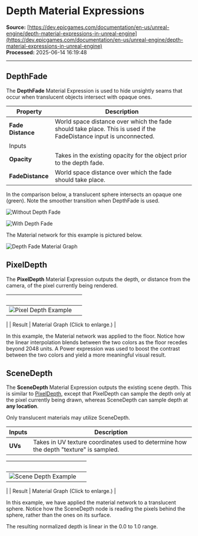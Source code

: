 # Depth Material Expressions

**Source:** [https://dev.epicgames.com/documentation/en-us/unreal-engine/depth-material-expressions-in-unreal-engine](https://dev.epicgames.com/documentation/en-us/unreal-engine/depth-material-expressions-in-unreal-engine)  
**Processed:** 2025-06-14 16:19:48

---

## DepthFade

The **DepthFade** Material Expression is used to hide unsightly seams that occur when translucent objects intersect with opaque ones.

| Property | Description |
| --- | --- |
| **Fade Distance** | World space distance over which the fade should take place. This is used if the FadeDistance input is unconnected. |
| Inputs |   |
| **Opacity** | Takes in the existing opacity for the object prior to the depth fade. |
| **FadeDistance** | World space distance over which the fade should take place. |

In the comparison below, a translucent sphere intersects an opaque one (green). Note the smoother transition when DepthFade is used.

![Without Depth Fade](https://d1iv7db44yhgxn.cloudfront.net/documentation/images/d86702e3-c42f-445d-bf13-d9a9ce1de887/depth-fade-slider-01.png)

![With Depth Fade](https://d1iv7db44yhgxn.cloudfront.net/documentation/images/f3b59de9-9780-4bac-9aef-75a3677dfa0e/depth-fade-slider-02.png)

The Material network for this example is pictured below.

![Depth Fade Material Graph](https://d1iv7db44yhgxn.cloudfront.net/documentation/images/b6064fe2-1be1-497c-941e-4ee1877f5967/depth-fade-graph.png)

## PixelDepth

The **PixelDepth** Material Expression outputs the depth, or distance from the camera, of the pixel currently being rendered.

|   |   |
| --- | --- |
| ![Pixel Depth Example](https://d1iv7db44yhgxn.cloudfront.net/documentation/images/5b274390-987b-4100-a46f-9d693724287d/pixeldepthexample.png) | 
 |
| Result | Material Graph (Click to enlarge.) |

In this example, the Material network was applied to the floor. Notice how the linear interpolation blends between the two colors as the floor recedes beyond 2048 units. A Power expression was used to boost the contrast between the two colors and yield a more meaningful visual result.

## SceneDepth

The **SceneDepth** Material Expression outputs the existing scene depth. This is similar to [PixelDepth](/documentation/en-us/unreal-engine/depth-material-expressions-in-unreal-engine#pixeldepth), except that PixelDepth can sample the depth only at the pixel currently being drawn, whereas SceneDepth can sample depth at **any location**.

Only translucent materials may utilize SceneDepth.

| Inputs | Description |
| --- | --- |
| **UVs** | Takes in UV texture coordinates used to determine how the depth "texture" is sampled. |

|   |   |
| --- | --- |
| ![Scene Depth Example](https://d1iv7db44yhgxn.cloudfront.net/documentation/images/4196d52f-a569-494b-9813-647bbab96610/scene-depth-example.png) | 
 |
| Result | Material Graph (Click to enlarge.) |

In this example, we have applied the material network to a translucent sphere. Notice how the SceneDepth node is reading the pixels behind the sphere, rather than the ones on its surface.

The resulting normalized depth is linear in the 0.0 to 1.0 range.